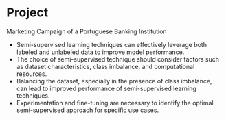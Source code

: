 # Project
Marketing Campaign of a Portuguese Banking Institution
- Semi-supervised learning techniques can effectively leverage both labeled and unlabeled data to improve
model performance.
- The choice of semi-supervised technique should consider factors such as dataset characteristics, class
imbalance, and computational resources.
- Balancing the dataset, especially in the presence of class imbalance, can lead to improved performance
of semi-supervised learning techniques.
- Experimentation and fine-tuning are necessary to identify the optimal semi-supervised approach for
specific use cases.
